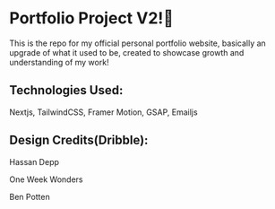 # Portfolio Project V2!🥷

This is the repo for my official personal portfolio website, basically an upgrade of what it used to be, created to showcase growth and understanding of my work!

## Technologies Used:
<p>Nextjs, TailwindCSS, Framer Motion, GSAP, Emailjs</p>


## Design Credits(Dribble):
<p>Hassan Depp</p>
<p>One Week Wonders</p>
<p>Ben Potten</p>